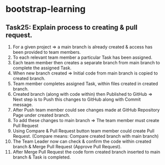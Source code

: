 # bootstrap-learning

<h2>Task25: Explain process to creating & pull request.</h2>

<ol>

<li>For a given project => a main branch is already created & access has been provided to team members.</li>
<li>To each relevant team member a particular Task has been assigned.</li>
<li>Each team member then creates a separate branch from main branch to complete the assigned Task.</li>
<li>When new branch created => Initial code from main branch is copied to created branch. </li>
<li>Team member completes assigned Task, within files created in created branch.</li>
<li>Created branch (along with code within) then Published to GitHub => Next step is to Push this changes to GitHub along with Commit message.</li>
<li>After Push team member could see changes made at GitHub Repository Page under created branch.</li>
<li>To add these changes  to main branch => The team member must create Pull Request</li>
<li>Using Compare & Pull Request button team member could create Pull Request. (Compare means: Compare created branch with main branch)</li>
<li>The Team Leader now can check & confirm the code within created branch & Merge Pull Request (Approve Pull Request).</li>
<li>After Merge Pull Request the code form created branch inserted to main branch & Task is completed. </li>

</ol>